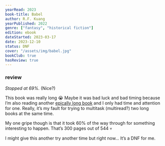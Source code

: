 ```yaml
---
yearRead: 2023
book-title: Babel
author: R.F. Kuang
yearPublished: 2022
genre: ["fantasy", "historical fiction"]
edition: ebook
dateStarted: 2023-03-17
date: 2023-12-10
status: DNF
cover: "/assets/img/babel.jpg"
bookClub: true
hasReview: true
---
```


### review

*Stopped at 69%.* (Nice?)

This book was really long 😭 Maybe it was bad luck and bad timing because I’m also reading another [epically long book](/logs/books/the-monster-baru-cormorant) and I only had time and attention for one. Really, it’s my fault for trying to multitask (multiread?) two long books at the same time.

My one gripe though is that it took 60% of the way through for something interesting to happen. That’s 300 pages out of 544 💀

I might give this another try another time but right now… It’s a DNF for me.